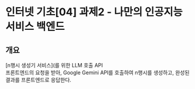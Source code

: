 # 인터넷 기초[04] 과제2 - 나만의 인공지능 서비스 백엔드

## 개요
[n행시 생성기 서비스](를 위한 LLM 호출 API  
프론트엔드의 요청을 받아, Google Gemini API를 호출하여 n행시를 생성하고, 완성된 결과를 프론트엔드로 응답한다.
